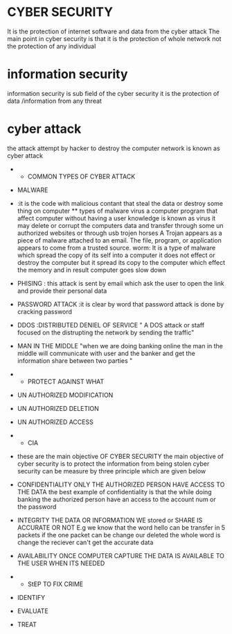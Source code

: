 # CYBER SECURITY
It is the protection of internet software and data from the cyber attack
The main point in cyber security is that it is the protection of whole network not the protection of any individual
# information security
information security is sub field of the cyber security it is the protection of data /information from any threat
# cyber attack
the attack attempt by hacker to destroy the computer network is known as cyber attack 

* * COMMON TYPES OF CYBER ATTACK
* MALWARE

* :it is the code with malicious contant that steal the data or destroy some thing on computer
** types of malware
virus 
a computer program that affect computer without having a user knowledge is known as virus it may delete or corrupt the computers data and transfer through some 
un authorized websites or through usb 
trojen horses
A Trojan  appears as a piece of malware attached to an email. The file, program, or application appears to come from a trusted source.
worm:
It is a type of malware which spread the copy of its self into a computer it does not effect or destroy the computer but it spread its copy to the computer which effect the memory and in result computer goes slow down
* PHISING
: this attack is sent by email which ask the user to open the link and provide their personal data
* PASSWORD ATTACK 
:it is clear by word that password attack is done by cracking password
* DDOS 
:DISTRIBUTED DENIEL OF SERVICE
" A DOS attack or staff focused on the distrupting the network by sending the traffic"
* MAN IN THE MIDDLE
"when we are doing banking online the man in the middle will communicate with user and the banker and get the information share between two parties  "
* * PROTECT AGAINST WHAT 
* UN AUTHORIZED MODIFICATION
* UN AUTHORIZED DELETION 
* UN AUTHORIZED ACCESS
* * CIA
* these are the main objective OF CYBER SECURITY
the main objective of cyber security is to protect the information from being stolen
cyber security can be measure by three principle which are given below

* CONFIDENTIALITY
ONLY THE AUTHORIZED PERSON HAVE ACCESS TO THE DATA 
the best example of confidentiality is that the while doing banking the authorized person have an access to the account num or the password

* INTEGRITY
THE DATA OR INFORMATION WE stored or  SHARE IS ACCURATE OR NOT
E.g
we know that the word hello can be transfer in 5 packets if the one packet can be change our deleted the whole word  is change the reciever can't get the accurate data  
* AVAILABILITY
ONCE COMPUTER CAPTURE THE DATA IS AVAILABLE TO THE USER WHEN ITS NEEDED
* * StEP TO FIX CRIME 
* IDENTIFY 
* EVALUATE
* TREAT


  
